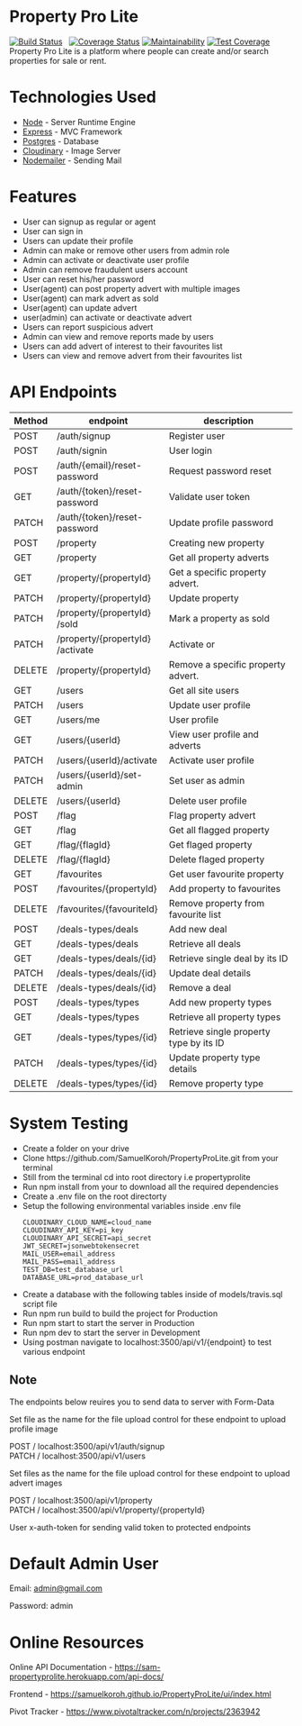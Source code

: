 # Property Pro Lite

[![Build Status](https://travis-ci.org/SamuelKoroh/PropertyProLite.svg?branch=develop)](https://travis-ci.org/SamuelKoroh/PropertyProLite)
&nbsp;&nbsp;[![Coverage Status](https://coveralls.io/repos/github/SamuelKoroh/PropertyProLite/badge.svg?branch=develop)](https://coveralls.io/github/SamuelKoroh/PropertyProLite?branch=develop)
[![Maintainability](https://api.codeclimate.com/v1/badges/a34a257084f542b845e9/maintainability)](https://codeclimate.com/github/SamuelKoroh/PropertyProLite/maintainability)
[![Test Coverage](https://api.codeclimate.com/v1/badges/a34a257084f542b845e9/test_coverage)](https://codeclimate.com/github/SamuelKoroh/PropertyProLite/test_coverage)<br/> Property Pro Lite is a platform where people can create and/or search properties for sale or rent.

# Technologies Used
<ul>
<li><a href='https://nodejs.org/en/' target='_blank' noreferral >Node</a> - Server Runtime Engine</li>
<li><a href='https://expressjs.com/' target='_blank' noreferral >Express</a> - MVC Framework</li>
<li><a href='https://www.postgresql.org/' target='_blank' noreferral >Postgres</a> - Database </li> 
<li><a href='https://cloudinary.com/' target='_blank' noreferral >Cloudinary</a> - Image Server </li> 
<li><a href='https://nodemailer.com/' target='_blank' noreferral >Nodemailer</a> - Sending Mail </li> 
</ul>

# Features
<ul>
<li>User can signup as regular or agent</li>
<li>User can sign in</li>
<li>Users can update their profile</li>
<li>Admin can make or remove other users from admin role</li>
<li>Admin can activate or deactivate user profile</li>
<li>Admin can remove fraudulent users account </li>
<li>User can reset his/her password </li>
<li>User(agent) can post property advert with multiple images</li>
<li>User(agent) can mark advert as sold</li>
<li>User(agent) can update advert</li>
<li>user(admin) can activate or deactivate advert</li>
<li>Users can report suspicious advert</li>
<li>Admin can view and remove reports made by users </li>
<li>Users can add advert of interest to their favourites list</li>
<li>Users can view and remove advert from their favourites list </li>
</ul>

# API Endpoints

| Method  | endpoint                          | description                             |
| ------- | --------------------------------- | --------------------------------------- |
| POST    | /auth​/signup                     | Register user                           |
| POST    | /auth​/signin                     | User login                              |
| POST    | /auth​/{email}​/reset-password    | Request password reset                  |
| GET     | /auth​/{token}​/reset-password    | Validate user token                     |
| PATCH   | /auth​/{token}​/reset-password    | Update profile password                 |
| POST    | /property                         | Creating new property                   |
| GET     | /property                         | Get all property adverts                |
| GET ​   | /property​/{propertyId}           | Get a specific property advert.         |
| PATCH   | ​/property​/{propertyId}          | Update property                         |
| PATCH   | /property​/{propertyId}​/sold     | Mark a property as sold                 |
| PATCH   | /property​/{propertyId}​/activate | Activate or                             | Deactivate suspicious advert |
| DELETE  | /property​/{propertyId}           | Remove a specific property advert.      |
| GET     | ​/users                           | Get all site users                      |
| PATCH   | ​/users                           | Update user profile                     |
| GET     | ​/users​/me                       | User profile                            |
| GET     | ​/users​/{userId}                 | View user profile and adverts           |
| PATCH   | ​/users​/{userId}​/activate       | Activate user profile                   |
| PATCH   | ​/users​/{userId}​/set-admin      | Set user as admin                       |
| DELETE  | /users​/{userId}                  | Delete user profile                     |
| POST    | /flag                             | Flag property advert                    |
| GET ​   | /flag                             | Get all flagged property                |
| GET ​   | /flag​/{flagId}                   | Get flaged property                     |
| DELETE  | /flag​/{flagId}                   | Delete flaged property                  |
| GET     | /favourites                       | Get user favourite property             |
| POST    | ​/favourites​/{propertyId}        | Add property to favourites              |
| DELETE  | /favourites​/{favouriteId}        | Remove property from favourite list     |
| POST    | /deals-types​/deals               | Add new deal                            |
| GET     | /deals-types​/deals               | Retrieve all deals                      |
| GET     | /deals-types​/deals​/{id}         | Retrieve single deal by its ID          |
| PATCH ​ | /deals-types​/deals​/{id}         | Update deal details                     |
| DELETE  | /deals-types​/deals​/{id}         | Remove a deal                           |
| POST ​  | /deals-types​/types               | Add new property types                  |
| GET     | /deals-types​/types               | Retrieve all property types             |
| GET     | /deals-types​/types​/{id}         | Retrieve single property type by its ID |
| PATCH   | /deals-types​/types​/{id}         | Update property type details            |
| DELETE  | /deals-types​/types​/{id}         | Remove property type                    |


# System Testing 
<ul>
<li>Create a folder on your drive</li>
<li>Clone https://github.com/SamuelKoroh/PropertyProLite.git from your terminal</li>
<li>Still from the terminal cd into root directory i.e propertyprolite </li>
<li>Run npm install from your to download all the required dependencies</li>
<li>Create a .env file on the root directorty</li>
<li>Setup the following environmental variables inside .env file 
<pre><code>CLOUDINARY_CLOUD_NAME=cloud_name
CLOUDINARY_API_KEY=pi_key
CLOUDINARY_API_SECRET=api_secret
JWT_SECRET=jsonwebtokensecret
MAIL_USER=email_address
MAIL_PASS=email_address
TEST_DB=test_database_url
DATABASE_URL=prod_database_url</code></pre>
</li>
<li>Create a database with the following tables inside of models/travis.sql script file</li>
<li>Run npm run build to build the project for Production</li>
<li>Run npm start to start the server in Production  </li>
<li>Run npm dev to start the server in Development  </li>
<li>Using postman navigate to localhost:3500/api/v1/{endpoint} to test various endpoint</li>
</ul>

## Note
The endpoints below reuires you to send data to server with Form-Data <br/>

Set file as the name for the file upload control for these endpoint to upload profile image

POST    / localhost:3500/api/v1/auth​/signup  
PATCH / localhost:3500/api/v1/​users <br/>

Set files as the name for the file upload control for these endpoint to upload advert images

POST / localhost:3500/api/v1/property​ <br/>
PATCH / localhost:3500/api/v1/property​/{propertyId}  <br/>

User x-auth-token for sending valid token to protected endpoints

# Default Admin User

Email: admin@gmail.com

Password: admin

# Online Resources

Online API Documentation - https://sam-propertyprolite.herokuapp.com/api-docs/ 

Frontend - https://samuelkoroh.github.io/PropertyProLite/ui/index.html

Pivot Tracker - https://www.pivotaltracker.com/n/projects/2363942
